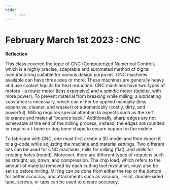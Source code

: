 ```yaml
---
hide:
    - toc
---
```


# February March 1st 2023 : CNC 



**Reflection**

This class covered the topic of CNC (Computerized Numerical Control), which is a highly precise, adaptable and automated method of digital manufacturing suitable for various design purposes. CNC machines available can have three axes or more. These machines are generally heavy and use coolant liquids for heat reduction. CNC machines have two types of motors - a router motor (less expensive) and a spindle motor (quieter, with more power). To prevent material from breaking while milling, a lubricating substance is necessary, which can either be applied manually (less expensive, cleaner, and weaker) or automatically (costly, dirty, and powerful). Milling requires special attention to aspects such as the kerf tolerance and material "bounce back." Additionally, sharp edges are not achievable at the end of the milling process; instead, the edges are rounded or require a t-bone or dog bone shape to ensure support in the middle.

To fabricate with CNC, one must first create a 3D model and then export it to a g-code while adjusting the machine and material settings. Two different bits can be used for CNC machines, mills for milling (flat), and drills for creating holes (round). Moreover, there are different types of rotations such as straight, up, down, and compression. The chip load, which refers to the amount of material removed by each cutting tool revolution, must also be set up before milling. Milling can be done from either the top or the bottom for better accuracy, and attachments such as vacuum, T-slot, double-sided tape, screws, or taps can be used to ensure accuracy.








